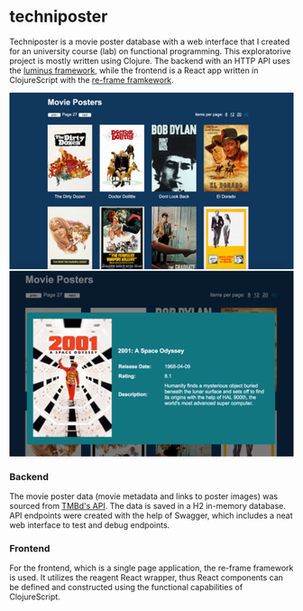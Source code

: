 # techniposter

Techniposter is a movie poster database with a web interface that I created for an university course (lab) on functional programming. This exploratorive project is mostly written using Clojure. The backend with an HTTP API uses the [luminus framework](https://luminusweb.com/), while the frontend is a React app written in ClojureScript with the [re-frame framkework](https://github.com/day8/re-frame).

![techniposter frontend list view](docfiles/frontend_list.png)
![techniposter frontend detail view](docfiles/frontend_detail.png)

### Backend
The movie poster data (movie metadata and links to poster images) was sourced from [TMBd's API](https://developers.themoviedb.org/). The data is saved in a H2 in-memory database. API endpoints were created with the help of Swagger, which includes a neat web interface to test and debug endpoints.

### Frontend
For the frontend, which is a single page application, the re-frame framework is used. It utilizes the reagent React wrapper, thus React components can be defined and constructed using the functional capabilities of ClojureScript.


